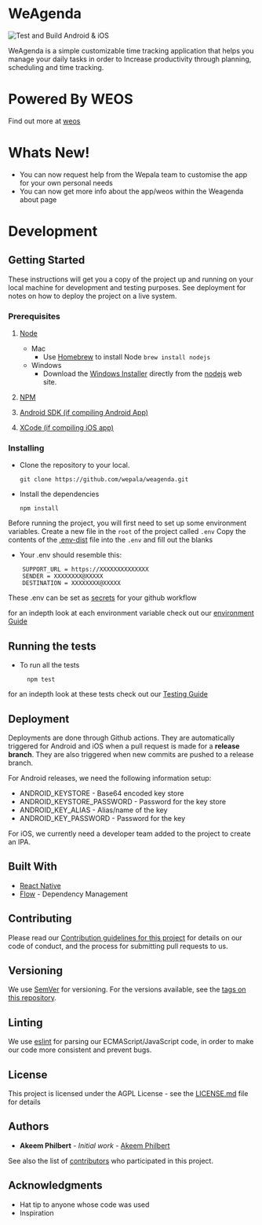 # WeAgenda

![Test and Build Android & iOS](https://github.com/wepala/weagenda/workflows/Test%20and%20Build%20Android%20&%20iOS/badge.svg)

WeAgenda is a simple customizable time tracking application that helps you manage your daily tasks in order to Increase  productivity through planning, scheduling and time tracking.

# Powered By WEOS
Find out more at [weos](https://wepala.com)

# Whats New!
  - You can now request help from the Wepala team to customise the app for your own personal needs
  - You can now get more info about the app/weos within the Weagenda about page

# Development

## Getting Started
These instructions will get you a copy of the project up and running on your local machine for development and testing purposes. See deployment for notes on how to deploy the project on a live system.

### Prerequisites

1. [Node](https://nodejs.org/en/download/package-manager/#debian-and-ubuntu-based-linux-distributions-enterprise-linux-fedora-and-snap-packages)
   - Mac
     - Use [Homebrew](https://brew.sh) to install Node
     ```brew install nodejs```
   - Windows 
     - Download the [Windows Installer](https://nodejs.org/en/#home-downloadhead) directly from the [nodejs](nodejs.org) web site.

2. [NPM](https://www.npmjs.com/get-npm)
3. [Android SDK (if compiling Android App)](https://developer.android.com/studio)
4. [XCode (if compiling iOS app)](https://developer.apple.com/xcode/)


### Installing

- Clone the repository to your local. 
  ```
  git clone https://github.com/wepala/weagenda.git
  ```
- Install the dependencies
  ```
  npm install
  ```

Before running the project, you will first need to set up some environment variables.
Create a new file in the `root` of the project called `.env`
Copy the contents of the [.env-dist](.env-dist) file into the `.env` and fill out the blanks

  - Your .env should resemble this:

  ``` 
      SUPPORT_URL = https://XXXXXXXXXXXXXX
      SENDER = XXXXXXXX@XXXXX
      DESTINATION = XXXXXXXX@XXXXX
  ```
These .env can be set as [secrets](https://help.github.com/en/actions/configuring-and-managing-workflows/creating-and-storing-encrypted-secrets) for your github workflow 

for an indepth look at each environment variable check out our [environment Guide](ENV.md)
 
## Running the tests

- To run all the tests
  ```
    npm test
  ```
for an indepth look at these tests check out our [Testing Guide](TEST.md)

## Deployment

Deployments are done through Github actions. They are automatically triggered for Android and iOS when a pull request is made for a **release branch**. They are also triggered when new commits are pushed to a release branch.

For Android releases, we need the following information setup:

- ANDROID_KEYSTORE \- Base64 encoded key store
- ANDROID_KEYSTORE_PASSWORD \- Password for the key store
- ANDROID_KEY_ALIAS \- Alias/name of the key
- ANDROID_KEY_PASSWORD \- Password for the key

For iOS, we currently need a developer team added to the project to create an IPA.

## Built With

- [React Native](https://reactnative.dev/)
- [Flow](https://flow.org/) - Dependency Management

## Contributing

Please read our [Contribution guidelines for this project](CONTRIBUTING.md) for details on our code of conduct, and the process for submitting pull requests to us.

## Versioning

We use [SemVer](http://semver.org/) for versioning. For the versions available, see the [tags on this repository](https://github.com/wepala/weagenda/tags).

## Linting 

We use [eslint](https://eslint.org) for parsing our ECMAScript/JavaScript code, in order to make our code more consistent and prevent bugs. 

## License

This project is licensed under the AGPL License - see the [LICENSE.md](LICENSE.md) file for details









## Authors

- **Akeem Philbert** - _Initial work_ - [Akeem Philbert](https://github.com/AkeemPhilbert)

See also the list of [contributors](https://github.com/wepala/weagenda/contributors) who participated in this project.

## Acknowledgments

- Hat tip to anyone whose code was used
- Inspiration
